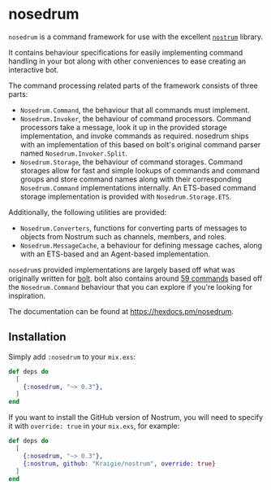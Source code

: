 # nosedrum

`nosedrum` is a command framework for use with the excellent
[`nostrum`](https://github.com/Kraigie/nostrum) library.

It contains behaviour specifications for easily implementing command handling in
your bot along with other conveniences to ease creating an interactive bot.

The command processing related parts of the framework consists of three parts:
- `Nosedrum.Command`, the behaviour that all commands must implement.
- `Nosedrum.Invoker`, the behaviour of command processors. Command processors
  take a message, look it up in the provided storage implementation,
  and invoke commands as required. nosedrum ships with an implementation of
  this based on bolt's original command parser named `Nosedrum.Invoker.Split`.
- `Nosedrum.Storage`, the behaviour of command storages. Command storages
  allow for fast and simple lookups of commands and command groups and store
  command names along with their corresponding `Nosedrum.Command`
  implementations internally. An ETS-based command storage implementation is
  provided with `Nosedrum.Storage.ETS`.

Additionally, the following utilities are provided:
- `Nosedrum.Converters`, functions for converting parts of messages to objects
  from Nostrum such as channels, members, and roles.
- `Nosedrum.MessageCache`, a behaviour for defining message caches, along with
  an ETS-based and an Agent-based implementation.

`nosedrum`s provided implementations are largely based off what was originally
written for [bolt](https://github.com/jchristgit/bolt). bolt also contains
around [59
commands](https://github.com/jchristgit/bolt/tree/master/lib/bolt/cogs) based
off the `Nosedrum.Command` behaviour that you can explore if you're looking for
inspiration.

The documentation can be found at https://hexdocs.pm/nosedrum.

## Installation
Simply add `:nosedrum` to your `mix.exs`:

```elixir
def deps do
  [
    {:nosedrum, "~> 0.3"},
  ]
end
```

If you want to install the GitHub version of Nostrum, you will need to specify
it with `override: true` in your `mix.exs`, for example:
```elixir
def deps do
  [
    {:nosedrum, "~> 0.3"},
    {:nostrum, github: "Kraigie/nostrum", override: true}
  ]
end
```


<!-- vim: set textwidth=80 sw=2 ts=2: -->
